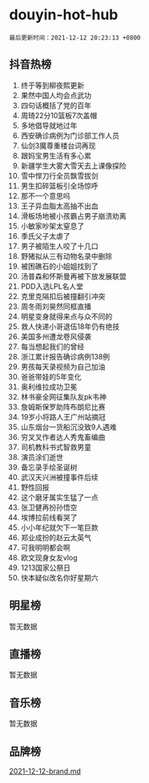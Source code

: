 # douyin-hot-hub

`最后更新时间：2021-12-12 20:23:13 +0800`

## 抖音热榜

1. 终于等到柳夜熙更新
1. 果然中国人均会点武功
1. 四句话概括了党的百年
1. 周琦22分10篮板7次盖帽
1. 多地倡导就地过年
1. 西安确诊病例为门诊部工作人员
1. 仙剑3魔尊重楼台词再现
1. 跟妈宝男生活有多心累
1. 新疆学生大雾大雪天去上课像探险
1. 雪中悍刀行全员飘雪拔剑
1. 男生扣碎篮板引全场惊呼
1. 那不一个意思吗
1. 王子异血脂太高抽不出血
1. 滑板场地被小孩霸占男子崩溃劝离
1. 小敏家吵架太窒息了
1. 季氏父子太虐了
1. 男子被陌生人咬了十几口
1. 野猪拟从三有动物名录中删除
1. 被困礁石的小姐姐找到了
1. 汤普森和怀斯曼再被下放发展联盟
1. PDD入选LPL名人堂
1. 克里克隔扣后被撞翻引冲突
1. 周冬雨刘昊然同框直播
1. 明星变身就得来点与众不同的
1. 救人快递小哥退伍18年仍有绝技
1. 美国多州遭龙卷风侵袭
1. 每当想起我们的曾经
1. 浙江累计报告确诊病例138例
1. 男孩每天录视频为自己加油
1. 爸爸带娃的5年变化
1. 奥利维拉成功卫冕
1. 林书豪全网征集队友pk韦神
1. 詹姆斯保罗助阵布朗尼比赛
1. 19岁小将路人王广州站摘冠
1. 山东烟台一货船沉没致9人遇难
1. 穷叉叉作者达人秀鬼畜编曲
1. 司机教科书式智救男童
1. 演员涂们逝世
1. 备忘录手绘圣诞树
1. 武汉天兴洲被撞事件后续
1. 野性回报
1. 这个磨牙属实生猛了一点
1. 张卫健再扮孙悟空
1. 埃博拉前线看哭了
1. 小小年纪就欠下一笔巨款
1. 郑业成扮的赵云太英气
1. 可我明明都会啊
1. 欧文现身女友vlog
1. 1213国家公祭日
1. 快本疑似改名你好星期六

## 明星榜

暂无数据

## 直播榜

暂无数据

## 音乐榜

暂无数据

## 品牌榜

[2021-12-12-brand.md](2021-12-12-brand.md)
